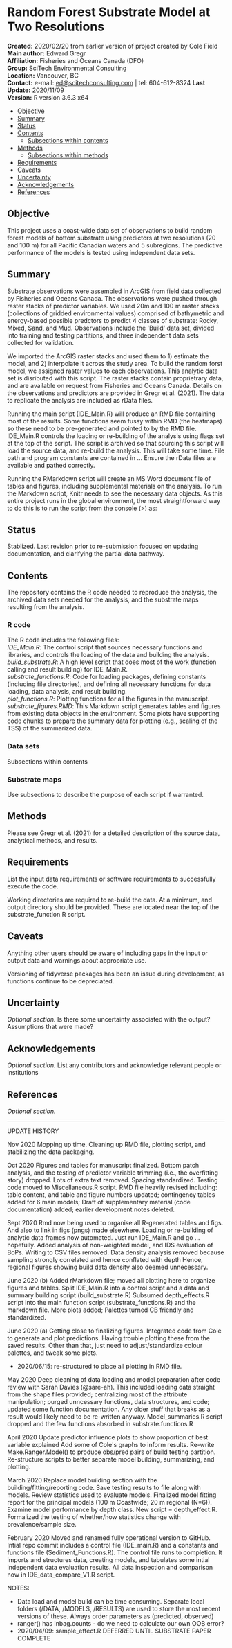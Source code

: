 # Random Forest Substrate Model at Two Resolutions

__Created:__      2020/02/20 from earlier version of project created by Cole Field
__Main author:__  Edward Gregr  
__Affiliation:__  Fisheries and Oceans Canada (DFO)   
__Group:__        SciTech Environmental Consulting   
__Location:__     Vancouver, BC   
__Contact:__      e-mail: ed@scitechconsulting.com | tel: 604-612-8324
__Last Update:__  2020/11/09   
__Version:__      R version 3.6.3 x64

- [Objective](#objective)
- [Summary](#summary)
- [Status](#status)
- [Contents](#contents)
  + [Subsections within contents](#subsections-within-contents)
- [Methods](#methods)
  + [Subsections within methods](#subsections-within-methods)
- [Requirements](#requirements)
- [Caveats](#caveats)
- [Uncertainty](#uncertainty)
- [Acknowledgements](#acknowledgements)
- [References](#references)


## Objective
This project uses a coast-wide data set of observations to build random forest models of bottom substrate using predictors at two resolutions (20 and 100 m) for all Pacific Canadian waters and 5 subregions. The predictive performance of the models is tested using independent data sets.

## Summary
Substrate observations were assembled in ArcGIS from field data collected by Fisheries and Oceans Canada. The observations were pushed through raster stacks of predictor variables. We used 20m and 100 m raster stacks (collections of gridded environmental values) comprised of bathymetric and energy-based possible predctors to predict 4 classes of substrate: Rocky, Mixed, Sand, and Mud. Observations include the 'Build' data set, divided into training and testing partitions, and three independent data sets collected for validation. 

We imported the ArcGIS raster stacks and used them to 1) estimate the model, and 2) interpolate it across the study area. To build the random forst model, we assigned raster values to each observations. This analytic data set is disributed with this script. The raster stacks contain proprietrary data, and are available on request from Fisheries and Oceans Canada. Details on the observations and predictors are provided in Gregr et al. (2021). The data to replicate the analysis are included as rData files.  

Running the main script (IDE_Main.R) will produce an RMD file containing most of the results. Some functions seem fussy within RMD (the heatmaps) so these need to be pre-generated and pointed to by the RMD file. IDE_Main.R controls the loading or re-building of the analysis using flags set at the top of the script. The script is archived so that sourcing this script will load the source data, and re-build the analysis. This will take some time. File path and program constants are contained in ... Ensure the rData files are available and pathed correctly.

Running the RMarkdown script will create an MS Word document file of tables and figures, including supplemental materials on the analysis. To run the Markdown script, Knitr needs to see the necessary data objects. As this entire project runs in the global environment, the most straightforward way to do this is to run the script from the console (>) as:   


## Status
Stablized. Last revision prior to re-submission focused on updating documentation, and clarifying the partial data pathway. 

## Contents
The repository contains the R code needed to reproduce the analysis, the archived data sets needed for the analysis, and the substrate maps resulting from the analysis.

### R code
The R code includes the following files:  
*IDE_Main.R*: The control script that sources necessary functions and libraries, and controls the loading of the data and building the analysis. 
*build_substrate.R*: A high level script that does most of the work (function calling and result building) for IDE_Main.R.   
*substrate_functions.R*: Code for loading packages, defining constants (including file directories), and defining all necessary functions for data loading, data analysis, and result building.   
*plot_functions.R*: Plotting functions for all the figures in the manuscript.   
*substrate_figures.RMD*: This Markdown script generates tables and figures from existing data objects in the environment. Some plots have supporting code chunks to prepare the summary data for plotting (e.g., scaling of the TSS) of the summarized data.   

### Data sets
Subsections within contents

### Substrate maps
Use subsections to describe the purpose of each script if warranted.


## Methods
Please see Gregr et al. (2021) for a detailed description of the source data, analytical methods, and results. 

## Requirements
List the input data requirements or software requirements to successfully execute the code.

Working directories are required to re-build the data. At a minimum, and output directory should be provided. These are located near the top of the substrate_function.R script.


## Caveats
Anything other users should be aware of including gaps in the input or output data and warnings about appropriate use.

Versioning of tidyverse packages has been an issue during development, as functions continue to be depreciated. 


## Uncertainty
*Optional section.* Is there some uncertainty associated with the output? Assumptions that were made?


## Acknowledgements
*Optional section.* List any contributors and acknowledge relevant people or institutions


## References
*Optional section.*


--------------
UPDATE HISTORY

Nov 2020
Mopping up time. Cleaning up RMD file, plotting script, and stabilizing the data packaging. 

Oct 2020
Figures and tables for manuscript finalized.
Bottom patch analysis, and the testing of predictor variable trimming (i.e., the overfitting story) dropped.
Lots of extra text removed. Spacing standardized. Testing code moved to Miscellaneous.R script.
RMD file heavily revised including: table content, and table and figure numbers updated; contingency tables added for 6 main models; Draft of supplementary material (code documentation) added; earlier development notes deleted.

Sept 2020
Rmd now being used to organise all R-generated tables and figs. And also to link in figs (pngs) made elsewhere.
Loading or re-building of analytic data frames now automated. Just run IDE_Main.R and go ... hopefully. 
Added analysis of non-weighted model, and IDS evaluation of BoPs.
Writing to CSV files removed. 
Data density analysis removed because sampling strongly correlated and hence conflated with depth
Hence, regional figures showing build data density also deemed unnecessary. 
		
June 2020 (b)
Added rMarkdown file; moved all plotting here to organize figures and tables. 
Split IDE_Main.R into a control script and a data and summary building script (build_substrate.R)
Subsumed depth_effects.R script into the main function script (substrate_functions.R) and the markdown file. 
More plots added; Palettes turned CB friendly and standardized.

June 2020 (a)
Getting close to finalizing figures. Integrated code from Cole to generate and plot predictions. Having trouble plotting these from the saved results. Other than that, just need to adjust/standardize colour palettes, and tweak some plots.
- 2020/06/15: re-structured to place all plotting in RMD file. 

May 2020 
Deep cleaning of data loading and model preparation after code review with Sarah Davies (@sare-ah). This included loading data straight from the shape files provided; centralizing most of the attribute manipulation; purged unncessary functions, data structures, and code; updated some function documentation. Any older stuff that breaks as a result would likely need to be re-written anyway. 
Model_summaries.R script dropped and the few functions absorbed in substrate.functions.R

April 2020
Update predictor influence plots to show proportion of best variable explained
Add some of Cole's graphs to inform results. 
Re-write Make.Ranger.Model() to produce obs/pred pairs of build testing partition.
Re-structure scripts to better separate model building, summarizing, and plotting.

March 2020
Replace model building section with the building/fitting/reporting code. Save testing results to file along with models. 
Review statistics used to evaluate models.
Finalized model fitting report for the principal models (100 m Coastwide; 20 m regional (N=6)).
Examine model performance by depth class. New script = depth_effect.R.
Formalized the testing of whether/how statistics change with prevalence/sample size.

February 2020
Moved and renamed fully operational version to GitHub.
Intial repo commit includes a control file (IDE_main.R) and a constants and functions file (Sediment_Functions.R). The control file runs to completion. It imports and structures data, creating models, and tabulates some intial independent data evaluation results. 
All data inspection and comparison now in IDE_data_compare_V1.R script.

NOTES: 
- Data load and model build can be time consuming. Separate local folders (/DATA, /MODELS, /RESULTS) are used to store the most recent versions of these.
   Always order parameters as (predicted, observed)
- ranger() has inbag.counts - do we need to calculate our own OOB error?
- 2020/04/09: sample_effect.R DEFERRED UNTIL SUBSTRATE PAPER COMPLETE


